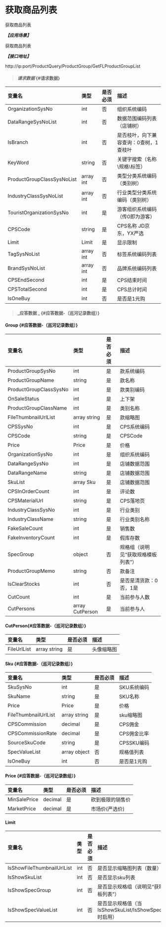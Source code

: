 # 获取商品列表

获取商品列表

_**【应用场景】**_

获取商品列表

_**【接口地址】**_

http://ip:port/ProductQuery/ProductGroup/GetFLProductGroupList

> #### _请求数据_ {#请求数据}

| 变量名 | 类型 | 是否必须 | 描述 |
| :--- | :--- | :--- | :--- |
| OrganizationSysNo | int | 否 | 组织系统编码 |
| DataRangeSysNoList | int | 否 | 数据范围编码列表（店铺树） |
| IsBranch | int | 否 | 是否枝叶，向下兼容查询：0查树，1查枝叶 |
| KeyWord | string | 否 | 关键字搜索（名称\规格\标签） |
| ProductGroupClassSysNoList | array int | 否 | 类型分类系统编码（类别树） |
| IndustryClassSysNoList| array int | 否 | 行业类型分类系统编码（类别树） |
| TouristOrganizationSysNo | int | 是 | 游客组织系统编码（传0即为游客） |
| CPSCode| string| 是 | CPS名称 JD京东，YX严选 |
| Limit| Limit| 是 | 显示限制|
| TagSysNoList | array int | 否 | 标签系统编码列表 |
| BrandSysNoList| array int | 否 | 品牌系统编码列表 |
| CPSEndSecond| int | 是 | CPS结束时间|
| CPSTotalSecond| int | 是 | CPS总计时间|
| IsOneBuy| int | 否 | 是否是1元购 |




> #### _应答数据 _ {#应答数据-（巡河记录数组）}

#### Group {#应答数据-（巡河记录数组）}

| 变量名 | 类型 | 是否必须 | 描述 |
| :--- | :--- | :--- | :--- |
| ProductGroupSysNo| int | 是 | 款系统编码 |
| ProductGroupName| string | 是 | 款名称 |
| ProductGroupClassSysNo| int | 是 | 款类别编码 |
| OnSaleStatus| int | 是 | 上下架 |
| ProductGroupClassName| int | 是 | 类别名称 |
| FileThumbnailUrlList| array string | 是 | 款缩略图 |
| CPSSysNo|int| 是 | CPS系统编码|
| CPSCode|string| 是 | CPSCode|
| Price|Price| 是 | 价格|
| OrganizationSysNo|int| 是 |组织系统编码|
| DataRangeSysNo|int| 是 |店铺数据范围|
| DataRangeName|string| 是 |店铺数据范围|
| SkuList|array Sku| 是 |店铺数据范围|
| CPSInOrderCount|int| 是 |评论数|
| CPSMaterialUrl|string| 是 |CPS落地页|
| IndustryClassSysNo|int| 是 |行业类别|
| IndustryClassName|string| 是 |行业类别名称|
| FakeSaleCount|int| 是 |销售数|
| FakeInventoryCount|int| 是 |假库存数|
| SpecGroup | object | 否 | 规格组（说明见“获取规格模板列表”） |
| ProductGroupMemo | string | 否 | 款备注 |
| IsClearStocks | int | 否 | 是否是清货款：0否，1是 |
| CutCount|int| 是 |当前参与人数|
|CutPersons|array CutPerson| 是 |当前参与人|


#### CutPerson{#应答数据-（巡河记录数组）}

| 变量名 | 类型 | 是否必须 | 描述 |
| :--- | :--- | :--- | :--- |
| FileUrlList| array string | 是 | 头像缩略图 |




#### Sku {#应答数据-（巡河记录数组）}

| 变量名 | 类型 | 是否必须 | 描述 |
| :--- | :--- | :--- | :--- |
| SkuSysNo| int | 是 | SKU系统编码 |
| SkuName| string | 是 | SKU名称 |
| Price|Price| 是 | 价格|
| FileThumbnailUrlList| array string | 是 | sku缩略图 |
| CPSCommission|decimal| 是 | CPS佣金|
| CPSCommissionRate|decimal| 是 | CPS佣金比率|
| SourceSkuCode| string | 是 | CPSSKU编码 |
| SpecValueList | array object | 否 | 规格值列表 |
| IsOneBuy| int | 否 | 是否是1元购 |






#### Price {#应答数据-（巡河记录数组）}

| 变量名 | 类型 | 是否必须 | 描述 |
| :--- | :--- | :--- | :--- |
| MinSalePrice| decimal| 是 | 砍到极限的销售价|
| MarketPrice| decimal| 是 | 市场价(严选价)|

#### Limit
| 变量名 | 类型 | 是否必须 | 描述 |
| :--- | :--- | :--- | :--- |
| IsShowFileThumbnailUrlList | int | 否 | 是否显示缩略图列表（数量） |
| IsShowSkuList | int | 否 | 是否显示sku列表 |
| IsShowSpecGroup | int | 否 | 是否显示规格组（说明见“获取规格模板列表”） |
| IsShowSpecValueList | int | 否 | 是否显示规格值（当IsShowSkuList/IsShowSpecGroup=1时启用） |




